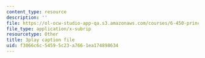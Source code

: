 ```yaml
---
content_type: resource
description: ''
file: https://ol-ocw-studio-app-qa.s3.amazonaws.com/courses/6-450-principles-of-digital-communications-i-fall-2006/f3066c6c54595c23a7661ea174898634_2DbwtCePzWg.vtt
file_type: application/x-subrip
resourcetype: Other
title: 3play caption file
uid: f3066c6c-5459-5c23-a766-1ea174898634
---
```

